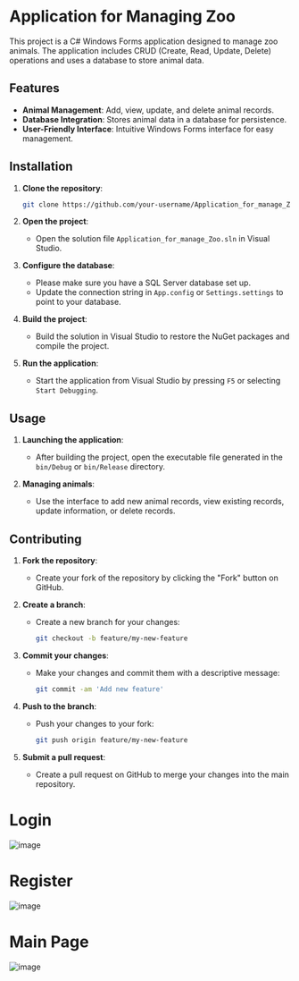 # Application for Managing Zoo

This project is a C# Windows Forms application designed to manage zoo animals. The application includes CRUD (Create, Read, Update, Delete) operations and uses a database to store animal data.

## Features

- **Animal Management**: Add, view, update, and delete animal records.
- **Database Integration**: Stores animal data in a database for persistence.
- **User-Friendly Interface**: Intuitive Windows Forms interface for easy management.

## Installation

1. **Clone the repository**:
   ```bash
   git clone https://github.com/your-username/Application_for_manage_Zoo.git
   ```

2. **Open the project**:
   - Open the solution file `Application_for_manage_Zoo.sln` in Visual Studio.

3. **Configure the database**:
   - Please make sure you have a SQL Server database set up.
   - Update the connection string in `App.config` or `Settings.settings` to point to your database.

4. **Build the project**:
   - Build the solution in Visual Studio to restore the NuGet packages and compile the project.

5. **Run the application**:
   - Start the application from Visual Studio by pressing `F5` or selecting `Start Debugging`.

## Usage

1. **Launching the application**:
   - After building the project, open the executable file generated in the `bin/Debug` or `bin/Release` directory.

2. **Managing animals**:
   - Use the interface to add new animal records, view existing records, update information, or delete records.

## Contributing

1. **Fork the repository**:
   - Create your fork of the repository by clicking the "Fork" button on GitHub.

2. **Create a branch**:
   - Create a new branch for your changes:
     ```bash
     git checkout -b feature/my-new-feature
     ```

3. **Commit your changes**:
   - Make your changes and commit them with a descriptive message:
     ```bash
     git commit -am 'Add new feature'
     ```

4. **Push to the branch**:
   - Push your changes to your fork:
     ```bash
     git push origin feature/my-new-feature
     ```

5. **Submit a pull request**:
   - Create a pull request on GitHub to merge your changes into the main repository.

# Login
![image](https://github.com/b4khytu1y/Application_for_manage_Zoo/assets/96124329/17238ef8-be25-4744-8783-e7aae96a5009)
# Register
![image](https://github.com/b4khytu1y/Application_for_manage_Zoo/assets/96124329/c21d57e3-025a-4d0e-88fd-d47414e1a6f5)
# Main Page
![image](https://github.com/b4khytu1y/Application_for_manage_Zoo/assets/96124329/9c7cca69-af40-4c3a-b067-708b4d7c4dd3)
